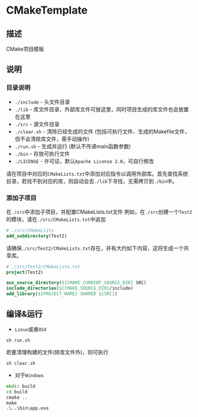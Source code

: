 # CMakeTemplate

## 描述
CMake项目模板

## 说明

### 目录说明

* `./include` - 头文件目录
* `./lib` - 库文件目录，外部库文件可放这里，同时项目生成的库文件也会放置在这里
* `./src` - 源文件目录
* `./clear.sh` - 清除已经生成的文件 (包括可执行文件、生成的Makefile文件，但不会清除库文件，需手动操作)
* `./run.sh` - 生成并运行 (默认不传递main函数参数)
* `./bin` - 存放可执行文件
* `./LICENSE` - 许可证，默认`Apache License 2.0`，可自行修改

请在项目中对应的`CMakeLists.txt`中添加对应指令以调用外部库。首先查找系统目录，若找不到对应的库，则自动会去`./lib`下寻找，无需拷贝到`./bin`中。

### 添加子项目
在`./src`中添加子项目，并配置CMakeLists.txt文件
例如，在`./src`创建一个`Test2`的模块，请在`./src/CMakeLists.txt`中追加
```CMake
# ./src/CMakeLists
add_subdirectory(Test2)
```
请确保`./src/Test2/CMakeLists.txt`存在，并有大约如下内容，这将生成一个共享库。
```CMake
# ./src/Test2/CMakeLists.txt
project(Test2)

aux_source_directory(${CMAKE_CURRENT_SOURCE_DIR} SRC)
include_directories(${CMAKE_SOURCE_DIR}/include)
add_library(${PROJECT_NAME} SHARED ${SRC})
```

## 编译&运行

* `Linux`或者`OSX`
```shell
sh run.sh
```
若要清理构建的文件(除库文件外)，则可执行
```shell
sh clear.sh
```

* 对于`Windows`
```bat
mkdir build
cd build
cmake ..
make
.\..\bin\app.exe
```